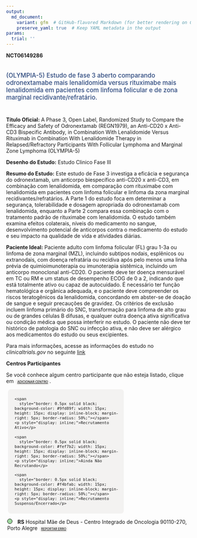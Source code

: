 ```yaml
---
output: 
  md_document:
    variant: gfm  # GitHub-flavored Markdown (for better rendering on GitHub)
    preserve_yaml: true  # Keep YAML metadata in the output
params:
  trial: ''
---
```


<script async src="https://scripts.simpleanalyticscdn.com/latest.js"></script>

**NCT06149286**

<div style="padding: 5px 5px 5px 0px; font-size: 1.20em; font-weight: 500; color: #2E4A7F; text-align: left; margin-bottom: 20px">

(OLYMPIA-5) Estudo de fase 3 aberto comparando odronextamabe mais
lenalidomida versus rituximabe mais lenalidomida em pacientes com
linfoma folicular e de zona marginal recidivante/refratário.

</div>

**Título Oficial:** A Phase 3, Open Label, Randomized Study to Compare
the Efficacy and Safety of Odronextamab (REGN1979), an Anti-CD20 x
Anti-CD3 Bispecific Antibody, in Combination With Lenalidomide Versus
Rituximab in Combination With Lenalidomide Therapy in
Relapsed/Refractory Participants With Follicular Lymphoma and Marginal
Zone Lymphoma (OLYMPIA-5)

**Desenho do Estudo:** Estudo Clinico Fase III

**Resumo do Estudo:** Este estudo de Fase 3 investiga a eficácia e
segurança do odronextamab, um anticorpo biespecífico anti-CD20 x
anti-CD3, em combinação com lenalidomida, em comparação com rituximabe
com lenalidomida em pacientes com linfoma folicular e linfoma da zona
marginal recidivantes/refratários. A Parte 1 do estudo foca em
determinar a segurança, tolerabilidade e dosagem apropriada do
odronextamab com lenalidomida, enquanto a Parte 2 compara essa
combinação com o tratamento padrão de rituximabe com lenalidomida. O
estudo também examina efeitos colaterais, níveis do medicamento no
sangue, desenvolvimento potencial de anticorpos contra o medicamento do
estudo e seu impacto na qualidade de vida e atividades diárias.

**Paciente Ideal:** Paciente adulto com linfoma folicular (FL) grau 1-3a
ou linfoma de zona marginal (MZL), incluindo subtipos nodais, esplênicos
ou extranodais, com doença refratária ou recidiva após pelo menos uma
linha prévia de quimioimunoterapia ou imunoterapia sistêmica, incluindo
um anticorpo monoclonal anti-CD20. O paciente deve ter doença mensurável
em TC ou RM e um status de desempenho ECOG de 0 a 2, indicando que está
totalmente ativo ou capaz de autocuidado. É necessário ter função
hematológica e orgânica adequada, e o paciente deve compreender os
riscos teratogênicos da lenalidomida, concordando em abster-se de doação
de sangue e seguir precauções de gravidez. Os critérios de exclusão
incluem linfoma primário do SNC, transformação para linfoma de alto grau
ou de grandes células B difusas, e qualquer outra doença ativa
significativa ou condição médica que possa interferir no estudo. O
paciente não deve ter histórico de patologia do SNC ou infecção ativa, e
não deve ser alérgico aos medicamentos do estudo ou seus excipientes.

Para mais informações, acesse as informações do estudo no
*clinicaltrials.gov* no seguinte
[link](https://clinicaltrials.gov/ct2/show/NCT06149286)

**Centros Participantes**

Se você conhece algum centro participante que não esteja listado, clique
em
<span style="color: #2E4A7F; margin-left: 2px; padding: 4px; background-color: #f3f2f1; border-radius: 8px; font-weight: 500; font-size: 0.6em"><a
href="https://cancertrialsbr.shinyapps.io/formsapp?study_nct_id=NCT06149286&amp;location_id=N%2FA&amp;location_full_name=N%2FA&amp;form_type=Adicionar%20Centro"
target="_blank">ADICIONAR CENTRO</a></span>.

<div style="margin-bottom: 8px; margin-left: 5px; padding: 8px; max-width: 300px; background-color: #f3f2f1; border-radius: 8px; font-size: 0.9em">

<div style="margin-left: 10px;">

    <span 
      style="border: 0.5px solid black; background-color: #9fd89f; width: 15px; height: 15px; display: inline-block; margin-right: 5px; border-radius: 50%;"></span>
    <p style="display: inline;">Recrutamento Ativo</p>

</div>

<div style="margin-left: 10px;">

    <span 
      style="border: 0.5px solid black; background-color: #fef7b2; width: 15px; height: 15px; display: inline-block; margin-right: 5px; border-radius: 50%;"></span>
    <p style="display: inline;">Ainda Não Recrutando</p>

</div>

<div style="margin-left: 10px;">

    <span 
      style="border: 0.5px solid black; background-color: #f4bfab; width: 15px; height: 15px; display: inline-block; margin-right: 5px; border-radius: 50%;"></span>
    <p style="display: inline;">Recrutamento Suspenso/Encerrado</p>

</div>

</div>

<div style="margin: 3px;">

<span style="border: 0.5px solid black; display: inline-block; width: 12px; height: 12px; border-radius: 50%; margin-right: 10px; padding-bottom: 0px; background-color: #9fd89f;"></span>
<b>RS</b> Hospital Mãe de Deus - Centro Integrado de Oncologia
90110-270, Porto Alegre
<span style="color: #2E4A7F; margin-left: 2px; padding: 4px; background-color: #f3f2f1; border-radius: 8px; font-weight: 500; font-size: 0.6em"><a
href="https://cancertrialsbr.shinyapps.io/formsapp?study_nct_id=NCT06149286&amp;location_id=CENTROGAUCHOINTEGRADOPORTOALEGRERIOGRANDEDOSUL90110270BRAZIL&amp;location_full_name=Hospital%20M%C3%A3e%20de%20Deus%20-%20Centro%20Integrado%20de%20Oncologia%2C%2090110-270%2C%20Porto%20Alegre&amp;form_type=Reportar%20Erro"
target="_blank">REPORTAR ERRO</a></span>

</div>
